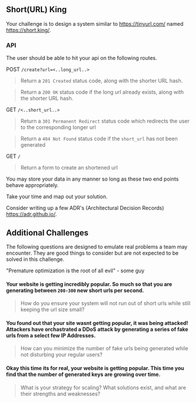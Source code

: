 ##  Short(URL) King

Your challenge is to design a system similar to https://tinyurl.com/ named https://short.king/.

### API
The user should be able to hit your api on the following routes.

POST `/create?url=<..long_url..>`
> Return a `201 Created` status code, along with the shorter URL hash.

> Return a `200 OK` status code if the long url already exists, along with the shorter URL hash.


GET `/<..short_url..>`
> Return a `301 Permanent Redirect` status code which redirects the user to the corresponding longer url

> Return a `404 Not Found` status code if the `short_url` has not been generated

GET `/`
> Return a form to create an shortened url

You may store your data in any manner so long as these two end points behave appropriately. 

Take your time and map out your solution. 

Consider writing up a few ADR's (Architectural Decision Records) https://adr.github.io/. 


## Additional Challenges 
The following questions are designed to emulate real problems a team may encounter. They are good things to consider but are not expected to be solved in this challenge. 

"Premature optimization is the root of all evil" - some guy

#### Your website is getting incredibly popular. So much so that you are generating between `200-300` new short urls per second. 
> 
> How do you ensure your system will not run out of short urls while still keeping the url size small?


#### You found out that your site wasnt getting popular, it was being **attacked**! Attackers have orchastrated a DDoS attack by generating a series of fake urls from a select few IP Addresses.
>
> How can you minimize the number of fake urls being generated while not disturbing your regular users?

#### Okay this time its for real, your website is getting popular. This time you find that the number of generated keys are **growing** over time.
> 
> What is your strategy for scaling? What solutions exist, and what are their strengths and weaknesses?

